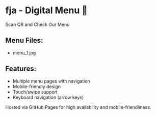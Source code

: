 # fja - Digital Menu 📲

Scan QR and Check Our Menu

## Menu Files:
- menu_1.jpg

## Features:
- Multiple menu pages with navigation
- Mobile-friendly design
- Touch/swipe support
- Keyboard navigation (arrow keys)

Hosted via GitHub Pages for high availability and mobile-friendliness.
